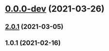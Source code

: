 # [0.0.0-dev](https://github.com/AlexRogalskiy/quotes/compare/v2.0.1...v0.0.0-dev) (2021-03-26)



## [2.0.1](https://github.com/AlexRogalskiy/quotes/compare/2.0.1...v2.0.1) (2021-03-05)



## 1.0.1 (2021-02-16)




